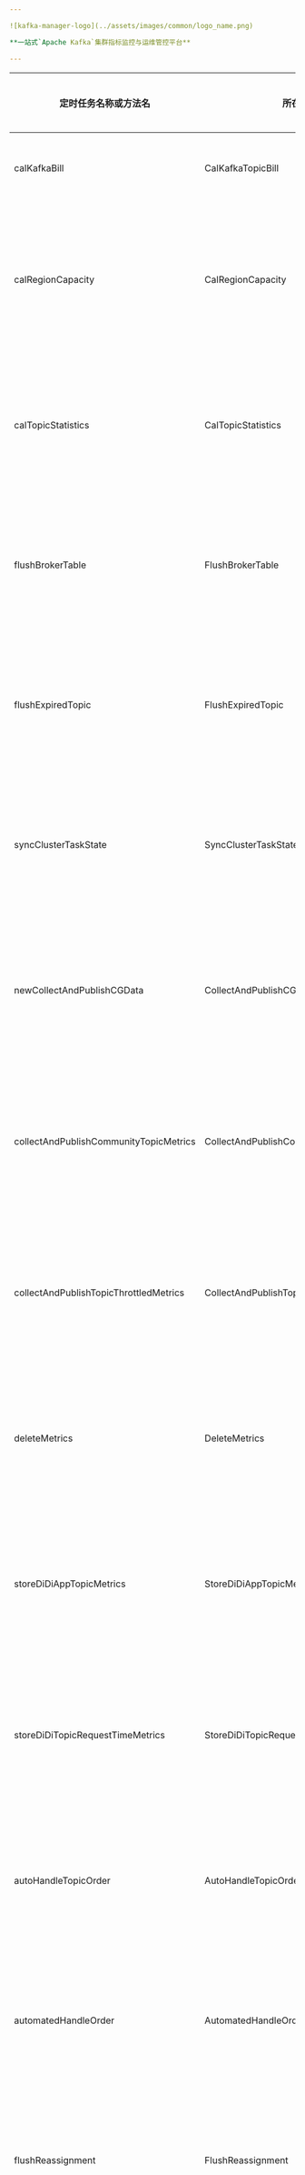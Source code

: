 ```yaml
---

![kafka-manager-logo](../assets/images/common/logo_name.png)

**一站式`Apache Kafka`集群指标监控与运维管控平台**

--- 
```



| 定时任务名称或方法名                   | 所在类                                 | 详细说明                                   | cron            | cron说明                                | 线程数量 |
| -------------------------------------- | -------------------------------------- | ------------------------------------------ | --------------- | --------------------------------------- | -------- |
| calKafkaBill                           | CalKafkaTopicBill                      | 计算Kafka使用账单                          | 0 0 1 * * ？    | 每天凌晨1点执行一次                     | 1        |
| calRegionCapacity                      | CalRegionCapacity                      | 计算Region容量                             | 0 0 0/12 * * ？ | 每隔12小时执行一次，在0分钟0秒时触发    | 1        |
| calTopicStatistics                     | CalTopicStatistics                     | 定时计算Topic统计数据                      | 0 0 0/4 * * ?   | 每隔4小时执行一次，在0分钟0秒时触发     | 5        |
| flushBrokerTable                       | FlushBrokerTable                       | 定时刷新BrokerTable数据                    | 0 0 0/1 * * ?   | 每隔1小时执行一次，在0分钟0秒时触发     | 1        |
| flushExpiredTopic                      | FlushExpiredTopic                      | 定期更新过期Topic                          | 0 0 0/5 * * ?   | 每隔5小时执行一次，在0分钟0秒时触发     | 1        |
| syncClusterTaskState                   | SyncClusterTaskState                   | 同步更新集群任务状态                       | 0 0/1 * * * ?   | 每隔1分钟执行一次，在每分钟的0秒时触发  | 1        |
| newCollectAndPublishCGData             | CollectAndPublishCGData                | 收集并发布消费者指标数据                   | 30 0/1 * * * ?  | 每隔1分钟执行一次，在每分钟的30秒时触发 | 10       |
| collectAndPublishCommunityTopicMetrics | CollectAndPublishCommunityTopicMetrics | Topic社区指标收集                          | 31 0/1 * * * ?  | 每隔1分钟执行一次，在每分钟的30秒时触发 | 5        |
| collectAndPublishTopicThrottledMetrics | CollectAndPublishTopicThrottledMetrics | 收集和发布Topic限流信息                    | 11 0/1 * * * ?  | 每隔1分钟执行一次，在每分钟的11秒时触发 | 5        |
| deleteMetrics                          | DeleteMetrics                          | 定期删除Metrics信息                        | 0 0/2 * * * ?   | 每隔2分钟执行一次，在每分钟的0秒时触发  | 1        |
| storeDiDiAppTopicMetrics               | StoreDiDiAppTopicMetrics               | JMX中获取appId维度的流量信息存DB           | 41 0/1 * * * ?  | 每隔1分钟执行一次，在每分钟的41秒时触发 | 5        |
| storeDiDiTopicRequestTimeMetrics       | StoreDiDiTopicRequestTimeMetrics       | JMX中获取的TopicRequestTimeMetrics信息存DB | 51 0/1 * * * ?  | 每隔1分钟执行一次，在每分钟的51秒时触发 | 5        |
| autoHandleTopicOrder                   | AutoHandleTopicOrder                   | 定时自动处理Topic相关工单                  | 0 0/1 * * * ?   | 每隔1分钟执行一次，在每分钟的0秒时触发  | 1        |
| automatedHandleOrder                   | AutomatedHandleOrder                   | 工单自动化审批                             | 0 0/1 * * * ?   | 每隔1分钟执行一次，在每分钟的0秒时触发  | 1        |
| flushReassignment                      | FlushReassignment                      | 定时处理分区迁移任务                       | 0 0/1 * * * ?   | 每隔1分钟执行一次，在每分钟的0秒时触发  | 1        |
| syncTopic2DB                           | SyncTopic2DB                           | 定期将未落盘的Topic刷新到DB中              | 0 0/2 * * * ?   | 每隔2分钟执行一次，在每分钟的0秒时触发  | 1        |
| sinkCommunityTopicMetrics2Monitor      | SinkCommunityTopicMetrics2Monitor      | 定时上报Topic监控指标                      | 1 0/1 * * * ?   | 每隔1分钟执行一次，在每分钟的1秒时触发  | 5        |
| flush方法                              | LogicalClusterMetadataManager          | 定时刷新逻辑集群元数据到缓存中             | 0/30 * * * * ?  | 每隔30秒执行一次                        | 1        |
| flush方法                              | AccountServiceImpl                     | 定时刷新account信息到缓存中                | 0/5 * * * * ?   | 每隔5秒执行一次                         | 1        |
| ipFlush方法                            | HeartBeat                              | 定时获取管控平台所在机器IP等信息到DB       | 0/10 * * * * ?  | 每隔10秒执行一次                        | 1        |
| flushTopicMetrics方法                  | FlushTopicMetrics                      | 定时刷新topic指标到缓存中                  | 5 0/1 * * * ?   | 每隔1分钟执行一次，在每分钟的5秒时触发  | 1        |
| schedule方法                           | FlushBKConsumerGroupMetadata           | 定时刷新broker上消费组信息到缓存中         | 15 0/1 * * * ?  | 每隔1分钟执行一次，在每分钟的15秒时触发 |  1        |
| flush方法                              | FlushClusterMetadata                   | 定时刷新物理集群元信息到缓存中             | 0/30 * * * * ?  | 每隔30秒执行一次                        | 1         |
| flush方法                              | FlushTopicProperties                   | 定时刷新物理集群配置到缓存中               | 25 0/1 * * * ?  | 每隔1分钟执行一次，在每分钟的25秒时触发 | 1         |
| schedule方法                           | FlushZKConsumerGroupMetadata           | 定时刷新zk上的消费组信息到缓存中           | 35 0/1 * * * ?  | 每隔1分钟执行一次，在每分钟的35秒时触发 | 1         |



